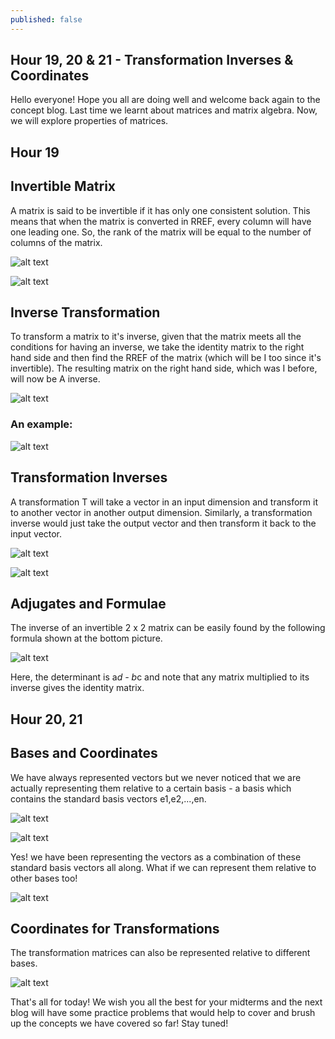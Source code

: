 ```yaml
---
published: false
---
```

## Hour 19, 20 & 21 - Transformation Inverses & Coordinates

Hello everyone! Hope you all are doing well and welcome back again to the concept blog. Last time we learnt about matrices and matrix algebra. Now, we will explore properties of matrices.

## Hour 19

## Invertible Matrix

A matrix is said to be invertible if it has only one consistent solution. This means that when the matrix is converted in RREF, every column will have one leading one. So, the rank of the matrix will be equal to the number of columns of the matrix.

![alt text](https://github.com/nilu-24/nilu-24.github.io/blob/master/_posts/hour%2019-2.jpg?raw=true)

![alt text](https://github.com/nilu-24/nilu-24.github.io/blob/master/_posts/hour%2019-3.jpg?raw=true)

## Inverse Transformation

To transform a matrix to it's inverse, given that the matrix meets all the conditions for having an inverse, we take the identity matrix to the right hand side and then find the RREF of the matrix (which will be I too since it's invertible). The resulting matrix on the right hand side, which was I before, will now be A inverse.

![alt text](https://github.com/nilu-24/nilu-24.github.io/blob/master/_posts/hour%2019-4.jpg?raw=true)

### **An example:**

![alt text](https://github.com/nilu-24/nilu-24.github.io/blob/master/_posts/hour%2019-5.jpg?raw=true)

## Transformation Inverses

A transformation T will take a vector in an input dimension and transform it to another vector in another output dimension. Similarly, a transformation inverse would just take the output vector and then transform it back to the input vector.

![alt text](https://github.com/nilu-24/nilu-24.github.io/blob/master/_posts/hour%2019-6.jpg?raw=true)

![alt text](https://github.com/nilu-24/nilu-24.github.io/blob/master/_posts/hour%2019-7.jpg?raw=true)

## Adjugates and Formulae

The inverse of an invertible 2 x 2 matrix can be easily found by the following formula shown at the bottom picture.

![alt text](https://github.com/nilu-24/nilu-24.github.io/blob/master/_posts/hour%2019-8.jpg?raw=true)

Here, the determinant is a*d - b*c and note that any matrix multiplied to its inverse gives the identity matrix.

## Hour 20, 21

## Bases and Coordinates

We have always represented vectors but we never noticed that we are actually representing them relative to a certain basis - a basis which contains the standard basis vectors e1,e2,...,en.

![alt text](https://github.com/nilu-24/nilu-24.github.io/blob/master/_posts/20-21.001.jpeg?raw=true)

![alt text](https://github.com/nilu-24/nilu-24.github.io/blob/master/_posts/20-21.002.jpeg?raw=true)

Yes! we have been representing the vectors as a combination of these standard basis vectors all along. What if we can represent them relative to other bases too!

![alt text](https://github.com/nilu-24/nilu-24.github.io/blob/master/_posts/20-21.003.jpeg?raw=true)


## Coordinates for Transformations

The transformation matrices can also be represented relative to different bases.

![alt text](https://github.com/nilu-24/nilu-24.github.io/blob/master/_posts/20-21.004.jpeg?raw=true)

That's all for today! We wish you all the best for your midterms and the next blog will have some practice problems that would help to cover and brush up the concepts we have covered so far! Stay tuned!
